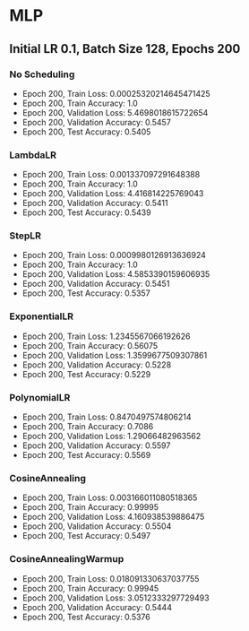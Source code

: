 # MLP
## Initial LR 0.1, Batch Size 128, Epochs 200
### No Scheduling
- Epoch 200, Train Loss: 0.00025320214645471425
- Epoch 200, Train Accuracy: 1.0
- Epoch 200, Validation Loss: 5.4698018615722654
- Epoch 200, Validation Accuracy: 0.5457
- Epoch 200, Test Accuracy: 0.5405
### LambdaLR
- Epoch 200, Train Loss: 0.001337097291648388
- Epoch 200, Train Accuracy: 1.0
- Epoch 200, Validation Loss: 4.416814225769043
- Epoch 200, Validation Accuracy: 0.5411
- Epoch 200, Test Accuracy: 0.5439
### StepLR
- Epoch 200, Train Loss: 0.0009980126913636924
- Epoch 200, Train Accuracy: 1.0
- Epoch 200, Validation Loss: 4.5853390159606935
- Epoch 200, Validation Accuracy: 0.5451
- Epoch 200, Test Accuracy: 0.5357

### ExponentialLR
- Epoch 200, Train Loss: 1.2345567066192626
- Epoch 200, Train Accuracy: 0.56075
- Epoch 200, Validation Loss: 1.3599677509307861
- Epoch 200, Validation Accuracy: 0.5228
- Epoch 200, Test Accuracy: 0.5229

### PolynomialLR
- Epoch 200, Train Loss: 0.8470497574806214
- Epoch 200, Train Accuracy: 0.7086
- Epoch 200, Validation Loss: 1.29066482963562
- Epoch 200, Validation Accuracy: 0.5597
- Epoch 200, Test Accuracy: 0.5569

### CosineAnnealing
- Epoch 200, Train Loss: 0.003166011080518365
- Epoch 200, Train Accuracy: 0.99995
- Epoch 200, Validation Loss: 4.160938539886475
- Epoch 200, Validation Accuracy: 0.5504
- Epoch 200, Test Accuracy: 0.5497

### CosineAnnealingWarmup
- Epoch 200, Train Loss: 0.018091330637037755
- Epoch 200, Train Accuracy: 0.99945
- Epoch 200, Validation Loss: 3.0512333297729493
- Epoch 200, Validation Accuracy: 0.5444
- Epoch 200, Test Accuracy: 0.5376